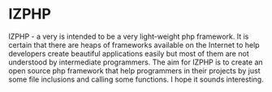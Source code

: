 IZPHP
=====

IZPHP - a very is intended to be a very light-weight php framework. It is certain that there are heaps of frameworks available on the Internet to help developers create beautiful applications easily but most of them are not understood by intermediate programmers. The aim for IZPHP is to create an open source php framework that help programmers in their projects by just some file inclusions and calling some functions. I hope it sounds interesting.

